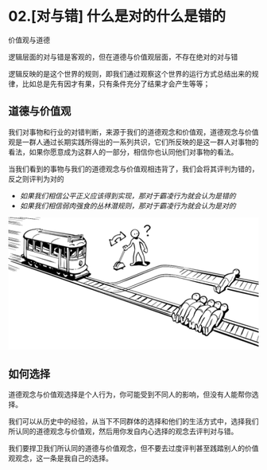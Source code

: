 # 02.\[对与错\] 什么是对的什么是错的

价值观与道德

逻辑层面的对与错是客观的，但在道德与价值观层面，不存在绝对的对与错

逻辑反映的是这个世界的规则，即我们通过观察这个世界的运行方式总结出来的规律，比如总是先有因才有果，只有条件充分了结果才会产生等等；

## 道德与价值观

我们对事物和行业的对错判断，来源于我们的道德观念和价值观，道德观念与价值观是一群人通过长期实践所得出的一系列共识，它们所反映的是这一群人对事物的看法，如果你愿意成为这群人的一部分，相信你也认同他们对事物的看法。

当我们看到的事物与我们的道德观念与价值观相违背了，我们会将其评判为错的，反之则评判为对的

* _如果我们相信公平正义应该得到实现，那对于霸凌行为就会认为是错的_
* _如果我们相信弱肉强食的丛林潜规则，那对于霸凌行为就会认为是对的_

![](../.gitbook/assets/moral-question.jpg)

## 如何选择

道德观念与价值观选择是个人行为，你可能受到不同人的影响，但没有人能帮你选择。

我们可以从历史中的经验，从当下不同群体的选择和他们的生活方式中，选择我们所认同的道德观念与价值观，然后用你发自内心选择的观念去评判对与错。

我们要捍卫我们所认同的道德与价值观念，但不要去过度评判甚至践踏别人的价值观观念，这一条是我自己的选择。

